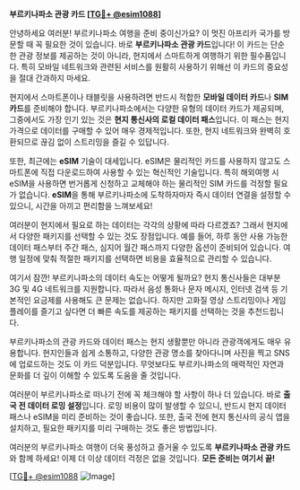 **부르키나파소 관광 카드 [[TG💪+ @esim1088](https://t.me/s/esim1088)]**

안녕하세요 여러분! 부르키나파소 여행을 준비 중이신가요? 이 멋진 아프리카 국가를 방문할 때 꼭 필요한 것이 있습니다. 바로 **부르키나파소 관광 카드**입니다! 이 카드는 단순한 관광 정보를 제공하는 것이 아니라, 현지에서 스마트하게 여행하기 위한 필수품입니다. 특히 모바일 네트워크와 관련된 서비스를 원활히 사용하기 위해선 이 카드의 중요성을 절대 간과하지 마세요.

현지에서 스마트폰이나 태블릿을 사용하려면 반드시 적합한 **모바일 데이터 카드**나 **SIM 카드**를 준비해야 합니다. 부르키나파소에서는 다양한 유형의 데이터 카드가 제공되며, 그중에서도 가장 인기 있는 것은 **현지 통신사의 로컬 데이터 패스**입니다. 이 패스는 현지 가격으로 데이터를 구매할 수 있어 매우 경제적입니다. 또한, 현지 네트워크와 완벽히 호환되므로 끊김 없이 스트리밍을 즐길 수 있답니다.

또한, 최근에는 **eSIM** 기술이 대세입니다. eSIM은 물리적인 카드를 사용하지 않고도 스마트폰에 직접 다운로드하여 사용할 수 있는 혁신적인 기술입니다. 특히 해외여행 시 eSIM을 사용하면 번거롭게 신청하고 교체해야 하는 물리적인 SIM 카드를 걱정할 필요가 없습니다. **eSIM**을 통해 부르키나파소에 도착하자마자 즉시 데이터 연결을 설정할 수 있으니, 시간을 아끼고 편리함을 느껴보세요!

여러분이 현지에서 필요로 하는 데이터는 각각의 상황에 따라 다르겠죠? 그래서 현지에서 다양한 패키지를 선택할 수 있는 것도 장점입니다. 예를 들어, 하루 동안 사용 가능한 데이터 패스부터 주간 패스, 심지어 월간 패스까지 다양한 옵션이 준비되어 있습니다. 여행 일정에 맞춰 적절한 패키지를 선택하면 비용을 효율적으로 관리할 수 있습니다.

여기서 잠깐! 부르키나파소의 데이터 속도는 어떻게 될까요? 현지 통신사들은 대부분 3G 및 4G 네트워크를 지원합니다. 따라서 음성 통화나 문자 메시지, 인터넷 검색 등 기본적인 요금제를 사용해도 큰 문제는 없습니다. 하지만 고화질 영상 스트리밍이나 게임 플레이를 즐기고 싶다면 더 빠른 속도를 제공하는 패키지를 선택하는 것을 추천드립니다.

부르키나파소의 관광 카드와 데이터 패스는 현지 생활뿐만 아니라 관광객에게도 매우 유용합니다. 현지인들과 쉽게 소통하고, 다양한 관광 명소를 찾아다니며 사진을 찍고 SNS에 업로드하는 것도 이 카드 덕분입니다. 무엇보다도 부르키나파소의 매력적인 자연과 문화를 더 깊이 이해할 수 있도록 도움을 줄 것입니다.

여러분이 부르키나파소로 떠나기 전에 꼭 체크해야 할 사항이 하나 더 있습니다. 바로 **출국 전 데이터 로밍 설정**입니다. 로밍 비용이 많이 발생할 수 있으니, 반드시 현지 데이터 패스나 eSIM을 미리 준비하는 것이 좋습니다. 또한, 출국 전에 현지 통신사의 공식 앱을 설치하고, 필요한 패키지를 미리 구매하는 것도 좋은 방법입니다.

여러분의 부르키나파소 여행이 더욱 풍성하고 즐거울 수 있도록 **부르키나파소 관광 카드**와 함께 하세요! 이제 더 이상 데이터 걱정은 없을 것입니다. **모든 준비는 여기서 끝!** 

[[TG💪+ @esim1088](https://t.me/s/esim1088) ![Image](https://i.postimg.cc/Y0z9fWf4/image.png)]